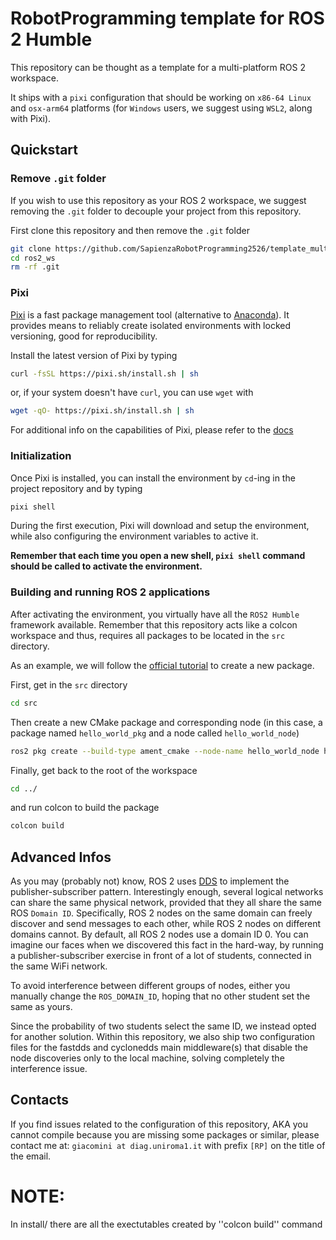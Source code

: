 # RobotProgramming template for ROS 2 Humble

This repository can be thought as a template for a multi-platform ROS 2 workspace.

It ships with a `pixi` configuration that should be working on `x86-64 Linux`
and `osx-arm64` platforms
(for `Windows` users, we suggest using `WSL2`, along with Pixi).

## Quickstart

### Remove `.git` folder

If you wish to use this repository as your ROS 2 workspace, we suggest removing the `.git` folder
to decouple your project from this repository.

First clone this repository and then remove the `.git` folder

```bash
git clone https://github.com/SapienzaRobotProgramming2526/template_multiplatform_ros2_builder.git ros2_ws
cd ros2_ws
rm -rf .git
```

### Pixi

[Pixi](pixi.sh/latest) is a fast package management tool (alternative to [Anaconda](https://www.anaconda.com/)).
It provides means to reliably create isolated environments with locked versioning,
good for reproducibility.

Install the latest version of Pixi by typing

```bash
curl -fsSL https://pixi.sh/install.sh | sh
```

or, if your system doesn't have `curl`, you can use `wget` with

```bash
wget -qO- https://pixi.sh/install.sh | sh
```

For additional info on the capabilities of Pixi, please refer to the [docs](https://pixi.sh/latest/)

### Initialization

Once Pixi is installed, you can install the environment by `cd`-ing in the
project repository and by typing

```bash
pixi shell
```

During the first execution, Pixi will download and setup the environment, while also
configuring the environment variables to active it.

**Remember that each time you open a new shell, `pixi shell` command should be
called to activate the environment.**

### Building and running ROS 2 applications

After activating the environment, you virtually have all the `ROS2 Humble` framework
available. Remember that this repository acts like a colcon workspace and thus,
requires all packages to be located in the `src` directory.

As an example, we will follow the [official tutorial](https://docs.ros.org/en/humble/Tutorials/Beginner-Client-Libraries/Creating-Your-First-ROS2-Package.html) to create a new package.

First, get in the `src` directory

```bash
cd src
```

Then create a new CMake package and corresponding node
(in this case, a package named `hello_world_pkg` and a node called `hello_world_node`)

```bash
ros2 pkg create --build-type ament_cmake --node-name hello_world_node hello_world_pkg
```

Finally, get back to the root of the workspace

```bash
cd ../
```

and run colcon to build the package

```bash
colcon build
```

## Advanced Infos

As you may (probably not) know, ROS 2 uses [DDS](https://en.wikipedia.org/wiki/Data_Distribution_Service) to implement the publisher-subscriber pattern.
Interestingly enough, several logical networks can share the same physical network,
provided that they all share the same ROS `Domain ID`.
Specifically, ROS 2 nodes on the same domain can freely discover and
send messages to each other, while ROS 2 nodes on different domains cannot.
By default, all ROS 2 nodes use a domain ID 0.
You can imagine our faces when we discovered this fact in the hard-way, by running a publisher-subscriber exercise
in front of a lot of students, connected in the same WiFi network.

To avoid interference between different groups of nodes,
either you manually change the `ROS_DOMAIN_ID`, hoping that no other student
set the same as yours.

Since the probability of two students select the same ID,
we instead opted for another solution.
Within this repository, we also ship two configuration files
for the fastdds and cyclonedds main middleware(s)
that disable the node discoveries only to the local machine,
solving completely the interference issue.

## Contacts

If you find issues related to the configuration of this repository,
AKA you cannot compile because you are missing some packages or similar,
please contact me at: `giacomini at diag.uniroma1.it`
with prefix `[RP]` on the title of the email.


# NOTE:
In install/ there are all the exectutables created by ''colcon build'' command
